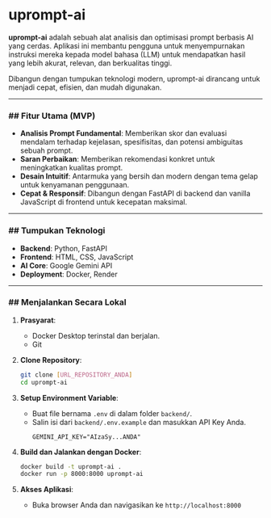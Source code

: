 # uprompt-ai

**uprompt-ai** adalah sebuah alat analisis dan optimisasi prompt berbasis AI yang cerdas. Aplikasi ini membantu pengguna untuk menyempurnakan instruksi mereka kepada model bahasa (LLM) untuk mendapatkan hasil yang lebih akurat, relevan, dan berkualitas tinggi.

Dibangun dengan tumpukan teknologi modern, uprompt-ai dirancang untuk menjadi cepat, efisien, dan mudah digunakan.

---

### ## Fitur Utama (MVP)

* **Analisis Prompt Fundamental**: Memberikan skor dan evaluasi mendalam terhadap kejelasan, spesifisitas, dan potensi ambiguitas sebuah prompt.
* **Saran Perbaikan**: Memberikan rekomendasi konkret untuk meningkatkan kualitas prompt.
* **Desain Intuitif**: Antarmuka yang bersih dan modern dengan tema gelap untuk kenyamanan penggunaan.
* **Cepat & Responsif**: Dibangun dengan FastAPI di backend dan vanilla JavaScript di frontend untuk kecepatan maksimal.

---

### ## Tumpukan Teknologi

* **Backend**: Python, FastAPI
* **Frontend**: HTML, CSS, JavaScript
* **AI Core**: Google Gemini API
* **Deployment**: Docker, Render

---

### ## Menjalankan Secara Lokal

1.  **Prasyarat**:
    * Docker Desktop terinstal dan berjalan.
    * Git

2.  **Clone Repository**:
    ```bash
    git clone [URL_REPOSITORY_ANDA]
    cd uprompt-ai
    ```

3.  **Setup Environment Variable**:
    * Buat file bernama `.env` di dalam folder `backend/`.
    * Salin isi dari `backend/.env.example` dan masukkan API Key Anda.
        ```
        GEMINI_API_KEY="AIzaSy...ANDA"
        ```

4.  **Build dan Jalankan dengan Docker**:
    ```bash
    docker build -t uprompt-ai .
    docker run -p 8000:8000 uprompt-ai
    ```

5.  **Akses Aplikasi**:
    * Buka browser Anda dan navigasikan ke `http://localhost:8000`